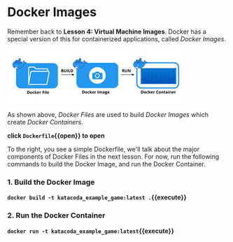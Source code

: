 # Docker Images

Remember back to **Lesson 4: Virtual Machine Images**. Docker has a special
version of this for containerized applications, called _Docker Images_.

![dockerimages](assets/docker-images.jpg)

As shown above, _Docker Files_ are used to build _Docker Images_ which create
_Docker Containers_.

**click `Dockerfile`{{open}} to open**

To the right, you see a simple Dockerfile, we'll talk about the major components of
Docker Files in the next lesson. For now, run the following commands to build the 
Docker Image, and run the Docker Container.

### 1. Build the Docker Image
**`docker build -t katacoda_example_game:latest .`{{execute}}** 

### 2. Run the Docker Container
**`docker run -t katacoda_example_game:latest`{{execute}}**
